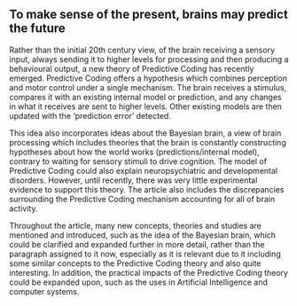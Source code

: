 ## To make sense of the present, brains may predict the future
Rather than the initial 20th century view, of the brain receiving a sensory input, always sending it to higher levels for processing and then producing a behavioural output, a new theory of Predictive Coding has recently emerged. Predictive Coding offers a hypothesis which combines perception and motor control under a single mechanism. The brain receives a stimulus, compares it with an existing internal model or prediction, and any changes in what it receives are sent to higher levels. Other existing models are then updated with the ‘prediction error’ detected. 

This idea also incorporates ideas about the Bayesian brain, a view of brain processing which includes  theories that the brain is constantly constructing hypotheses about how the world works (predictions/internal model), contrary to waiting for sensory stimuli to drive cognition. The model of Predictive Coding could also explain neuropsychiatric and developmental disorders. However, until recently, there was very little experimental evidence to support this theory. The article also includes the discrepancies surrounding the Predictive Coding mechanism accounting for all of brain activity.

Throughout the article, many new concepts, theories and studies are mentioned and introduced, such as the idea of the Bayesian brain, which could be clarified and expanded further in more detail, rather than the paragraph assigned to it now, especially as it is relevant due to it including some similar concepts to the Predictive Coding theory and also quite interesting. In addition, the practical impacts of the Predictive Coding theory could be expanded upon, such as the uses in Artificial Intelligence and computer systems.

